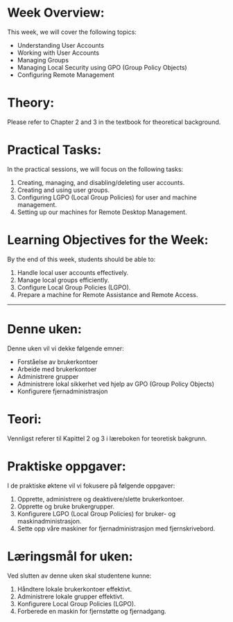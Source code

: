 # Week Overview:
This week, we will cover the following topics:

- Understanding User Accounts
- Working with User Accounts
- Managing Groups
- Managing Local Security using GPO (Group Policy Objects)
- Configuring Remote Management

# Theory:
Please refer to Chapter 2 and 3 in the textbook for theoretical background.

# Practical Tasks:
In the practical sessions, we will focus on the following tasks:

1. Creating, managing, and disabling/deleting user accounts.
2. Creating and using user groups.
3. Configuring LGPO (Local Group Policies) for user and machine management.
4. Setting up our machines for Remote Desktop Management.

# Learning Objectives for the Week:

By the end of this week, students should be able to:

1. Handle local user accounts effectively.
2. Manage local groups efficiently.
3. Configure Local Group Policies (LGPO).
4. Prepare a machine for Remote Assistance and Remote Access.

---

# Denne uken:
Denne uken vil vi dekke følgende emner:

- Forståelse av brukerkontoer
- Arbeide med brukerkontoer
- Administrere grupper
- Administrere lokal sikkerhet ved hjelp av GPO (Group Policy Objects)
- Konfigurere fjernadministrasjon

# Teori:
Vennligst referer til Kapittel 2 og 3 i læreboken for teoretisk bakgrunn.

# Praktiske oppgaver:
I de praktiske øktene vil vi fokusere på følgende oppgaver:

1. Opprette, administrere og deaktivere/slette brukerkontoer.
2. Opprette og bruke brukergrupper.
3. Konfigurere LGPO (Local Group Policies) for bruker- og maskinadministrasjon.
4. Sette opp våre maskiner for fjernadministrasjon med fjernskrivebord.

# Læringsmål for uken:

Ved slutten av denne uken skal studentene kunne:

1. Håndtere lokale brukerkontoer effektivt.
2. Administrere lokale grupper effektivt.
3. Konfigurere Local Group Policies (LGPO).
4. Forberede en maskin for fjernstøtte og fjernadgang.

